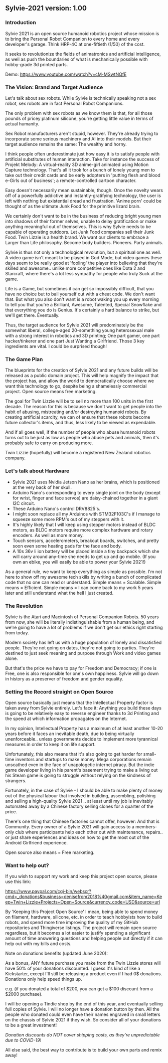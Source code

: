 
## Sylvie-2021 version: 1.00

### Introduction

Sylvie 2021 is an open source humanoid robotics project whose mission is to bring the Personal Robot Companion to every home and every developer's garage. Think HRP-4C at one-fiftieth (1/50) of the cost.

It seeks to revolutionize the fields of animatronics and artificial intelligence, as well as push the boundaries of what is mechanically possible with hobby-grade 3d printed parts.

Demo:
https://www.youtube.com/watch?v=cM-MSwtNQfE

### The Vision: Brand and Target Audience
 
Let's talk about sex robots. While Sylvie is technically speaking not a sex robot, sex robots are in fact Personal Robot Companions. 

The only problem with sex robots as we know them is that, for all those pounds of pricey platinum silicone, you're getting little value in terms of actual humanity.

Sex Robot manufacturers aren't stupid, however. They're already trying to incorporate some serious machinery and AI into their models. But their target audience remains the same: The wealthy and horny.

I think people often underestimate just how easy it is to satisfy people with artificial substitutes of human interaction. Take for instance the success of Projekt Melody: A virtual-reality 3D anime-girl animated using Motion Capture technology. That's all it took for a bunch of lonely young men to take out their credit cards and be early adopters in 'putting flesh and blood e-Girls out of business'; a remote-controlled cartoon character.

Easy doesn't necessarily mean sustainable, though. Once the novelty wears off of a powerfully addictive and instantly-gratifying technology, the user is left with nothing but existential dread and frustration. 'Anime porn' could be thought of as the ultimate Junk Food for the primitive lizard brain. 

We certainly don't want to be in the business of reducing bright young men into shadows of their former selves, unable to delay gratification or make anything meaningful out of themselves. This is why Sylvie needs to be capable of operating outdoors. Let Junk Food companies sell their Junk Food. Twin Lizzie is a health brand. We want our clients to embrace a Larger than Life philosophy. Become body builders. Pioneers. Party animals. 

Sylvie is thus not only a technological revolution, but a spiritual one as well. A video game isn't meant to be played in God Mode, but video games these days seem to be really good at 'fooling' the player into believing that they're skilled and awesome.. unlike more competitive ones like Dota 2 and Starcraft, where there's a lot less sympathy for people who truly Suck at the game.

Life is a Game, but sometimes it can get so impossibly difficult, that you have no choice but to bail yourself out with a cheat code. We don't want that. But what you also don't want is a robot waking you up every morning to tell you that you're a Brilliant, Awesome, Talented, Special Snowflake and that everything you do is Genius. It's certainly a hard balance to strike, but we'll get there. Eventually.

Thus, the target audience for Sylvie 2021 will predominately be the somewhat liberal, college-aged 20-something young heterosexual male with a strong interest in robotics and 3D printing; One part gamer, one part hacker/tinkerer and one part Just Wanting a Girlfriend. Those 3 key ingredients are vital. I could be surprised though!

### The Game Plan

The blueprints for the creation of Sylvie 2021 and any future builds will be released as a public domain project. This will help magnify the impact that the project has, and allow the world to democratically choose where we want this technology to go, despite being a shamelessly commercial project. Open source means free marketing.

The goal for Twin Lizzie will be to sell no more than 100 units in the first decade. The reason for this is because we don't want to get people into the habit of abusing, mistreating and/or destroying humanoid robots. By creating artificial scarcity, we can of ensure that these robots become future collector's items, and thus, less likely to be viewed as expendable.

And if all goes well, if the number of people who abuse humanoid robots turns out to be just as low as people who abuse pets and animals, then it's probably safe to carry on producing more.

Twin Lizzie (hopefully) will become a registered New Zealand robotics company.

### Let's talk about Hardware

- Sylvie 2021 uses Nvidia Jetson Nano as her brains, which is positioned at the very back of her skull. 
- Arduino Nano's corresponding to every single joint on the body (except for wrist, finger and face servos) are daisy-chained together in a giant I2C circuit. 
- These Arduino Nano's control DRV8825's.
- I might soon replace all my Arduinos with STM32F103C's if I manage to squeeze some more RPM's out of my steppers with it.
- It's highly likely that I will keep using stepper motors instead of BLDC motors, as BLDC motors require more complex hardware and rotary encoders. As well as more money.
- Touch sensors, accelerometers, breakout boards, switches, and pretty soon even some heating pads for the face and body.
- A 10s 36v li ion battery will be placed inside a tiny backpack which she will carry around any-time she needs to get up and go mobile. (If you own an ebike, you will easily be able to power your Sylvie 2021!)

As a general rule, we want to keep everything as simple as possible. I'm not here to show off my awesome tech skills by writing a bunch of complicated code that no one can read or understand. Simple means = Scalable. Simple means = Efficient. Simple means = I can come back to my work 5 years later and still understand what the hell I just created.

### The Revolution

Sylvie is the Atari and Macintosh of Personal Companion Robots. 50 years from now, she will be literally indistinguishable from a human being, and we're going to have a lot of problems if we don't get our ethics right starting from today.

Modern society has left us with a huge population of lonely and dissatisfied people. They're not going on dates, they're not going to parties. They're destined to just seek meaning and purpose through Work and video games alone. 

But that's the price we have to pay for Freedom and Democracy; if one is Free, one is also responsible for one's own happiness. Sylvie will go down in history as a preserver of freedom and gender equality.

### Setting the Record straight on Open Source

Open source basically just means that the Intellectual Property factor is taken away from Sylvie entirely. Let's face it: Anything you build these days is going to be relatively easy to reverse engineer thanks to 3d Printing and the speed at which information propagates on the Internet. 

In my opinion, Intellectual Property has a maximum of at least another 10-20 years before it faces an inevitable death, due to being virtually unenforceable.. unless governments decide to implement more tyrannical measures in order to keep it on life support.

Unfortunately, this also means that it's also going to get harder for small-time inventors and startups to make money. Mega corporations remain unscathed even in the face of unapologetic internet piracy. But the indie game developer living in his parent's basement trying to make a living out his Steam game is going to struggle without relying on the kindness of strangers.

Fortunately, in the case of Sylvie - I should be able to make plenty of money out of the physical labour that involved in building, assembling, polishing and selling a high-quality Sylvie 2021 .. at least until my job is inevitably automated away by a Chinese factory selling clones for a quarter of the price.

There's one thing that Chinese factories cannot offer, however: And that is Community. Every owner of a Sylvie 2021 will gain access to a members-only club where participants help each other out with maintenance, repairs.. or just share experiences and ideas on how to get the most out of the Android Girlfriend experience.

Open source also means = Free marketing.

### Want to help out?

If you wish to support my work and keep this project open source, please use this link:

https://www.paypal.com/cgi-bin/webscr?cmd=_donations&business=denisefrom2018%40gmail.com&item_name=Keep+Twin+Lizzie+Projects+Open+Source&currency_code=USD&source=url

By 'Keeping this Project Open Source' I mean, being able to spend money on filament, hardware, silicone, etc. in order to teach hobbyists how to build robots, and spend more time improving the quality of my GitHub repositories and Thingiverse listings. The project will remain open source regardless, but it becomes a lot easier to justify spending a significant amount of time answering questions and helping people out directly if it can help out with my bills and costs.

Note on donations benefits (updated June 2020):

As a bonus, ANY future purchase you make from the Twin Lizzie stores will have 50% of your donations discounted. I guess it's kind of like a Kickstarter, except I'll still be releasing a product even if I had 0$ donations. Donations only help speed things up. 

e.g. (if you donated a total of $200, you can get a $100 discount from a $2000 purchase).

I will be opening a Tindie shop by the end of this year, and eventually selling full copies of Sylvie. I will no longer have a donation button by then. All the people who donated could even have their names engraved in small letters on the chassis of Sylvie 2021 if they wish. So consider all of your donations to be a great investment!

*Donation discounts do NOT cover shipping costs, as they're unpredictable due to COVID-19!*

All else said, the best way to contribute is to build your own parts and remix away!
